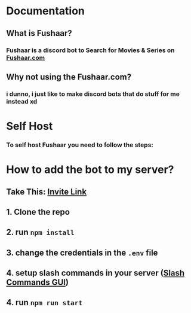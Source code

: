 # Documentation

## What is Fushaar?

### Fushaar is a discord bot to Search for **Movies** & **Series** on **[Fushaar.com](https://fushaar.com)**

## Why not using the Fushaar.com?

### i dunno, i just like to make discord bots that do stuff for me instead xd

# Self Host

### To self host **Fushaar** you need to follow the steps:

# How to add the bot to my server?

## Take This: [Invite Link](1008024418078953493)

## 1. Clone the repo

## 2. run `npm install`

## 3. change the credentials in the `.env` file

## 4. setup slash commands in your server (**[Slash Commands GUI](https://slash-commands-gui.androz2091.fr/)**)

## 4. run `npm run start`
